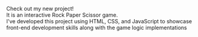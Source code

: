 Check out my new project! <br> 
It is an interactive Rock Paper Scissor game. <br>
I've developed this project using HTML, CSS, and JavaScript to showcase front-end development skills along with the game logic implementations
